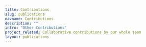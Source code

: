 ```yaml
---
title: Contributions
slug: publications
navname: Contributions
description: ""
intro: "Other Contributions"
project_related: Collaborative contributions by our whole team
layout: publications
---
```

